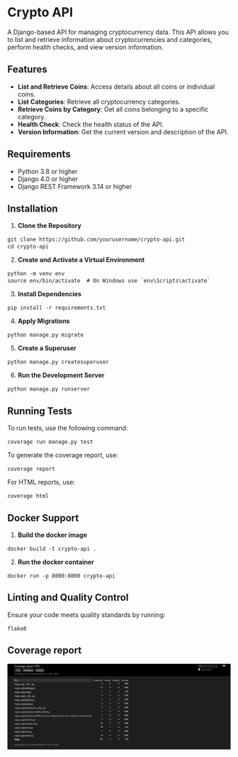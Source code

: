 # Crypto API

A Django-based API for managing cryptocurrency data. This API allows you to list and retrieve information about cryptocurrencies and categories, perform health checks, and view version information.

## Features

- **List and Retrieve Coins**: Access details about all coins or individual coins.
- **List Categories**: Retrieve all cryptocurrency categories.
- **Retrieve Coins by Category**: Get all coins belonging to a specific category.
- **Health Check**: Check the health status of the API.
- **Version Information**: Get the current version and description of the API.

## Requirements

- Python 3.8 or higher
- Django 4.0 or higher
- Django REST Framework 3.14 or higher

## Installation

1. **Clone the Repository**
```
git clone https://github.com/yourusername/crypto-api.git
cd crypto-api
   ```

2. **Create and Activate a Virtual Environment**
```
python -m venv env
source env/bin/activate  # On Windows use `env\Scripts\activate`
```
3. **Install Dependencies**
```
pip install -r requirements.txt

```
4. **Apply Migrations**
```
python manage.py migrate

```
5. **Create a Superuser**
```
python manage.py createsuperuser

```
6. **Run the Development Server**
```
python manage.py runserver

```
## Running Tests
To run tests, use the following command:
```
coverage run manage.py test
```
To generate the coverage report, use:
```
coverage report
```
For HTML reports, use:
```
coverage html
```

## Docker Support
1. **Build the docker image**
```
docker build -t crypto-api .
```

2. **Run the docker container**
```
docker run -p 8000:8000 crypto-api
```

## Linting and Quality Control
Ensure your code meets quality standards by running:
```
flake8
```

## Coverage report
![Default Home View](coverage-report.png?raw=true "Title")

